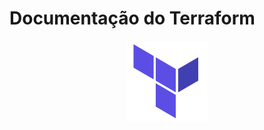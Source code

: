 # Documentação do Terraform

<p align="center">
  <img src="https://github.com/devicons/devicon/blob/master/icons/terraform/terraform-original.svg" width="130">
</p>